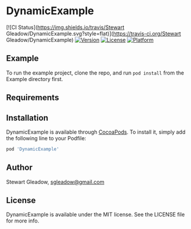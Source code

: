 # DynamicExample

[![CI Status](https://img.shields.io/travis/Stewart Gleadow/DynamicExample.svg?style=flat)](https://travis-ci.org/Stewart Gleadow/DynamicExample)
[![Version](https://img.shields.io/cocoapods/v/DynamicExample.svg?style=flat)](https://cocoapods.org/pods/DynamicExample)
[![License](https://img.shields.io/cocoapods/l/DynamicExample.svg?style=flat)](https://cocoapods.org/pods/DynamicExample)
[![Platform](https://img.shields.io/cocoapods/p/DynamicExample.svg?style=flat)](https://cocoapods.org/pods/DynamicExample)

## Example

To run the example project, clone the repo, and run `pod install` from the Example directory first.

## Requirements

## Installation

DynamicExample is available through [CocoaPods](https://cocoapods.org). To install
it, simply add the following line to your Podfile:

```ruby
pod 'DynamicExample'
```

## Author

Stewart Gleadow, sgleadow@gmail.com

## License

DynamicExample is available under the MIT license. See the LICENSE file for more info.
